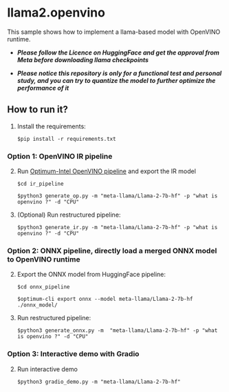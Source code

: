 # llama2.openvino
This sample shows how to implement a llama-based model with OpenVINO runtime.

- ***Please follow the Licence on HuggingFace and get the approval from Meta before downloading llama checkpoints***

- ***Please notice this repository is only for a functional test and personal study, and you can try to quantize the model to further optimize the performance of it***

## How to run it?
1. Install the requirements:

    ```$pip install -r requirements.txt```


### Option 1: OpenVINO IR pipeline
2. Run [Optimum-Intel OpenVINO pipeline](https://huggingface.co/docs/optimum/intel/inference) and export the IR model

    ```$cd ir_pipeline```

    ```$python3 generate_op.py -m "meta-llama/Llama-2-7b-hf" -p "what is openvino ?" -d "CPU"``` 

3. (Optional) Run restructured pipeline:

    ```$python3 generate_ir.py -m "meta-llama/Llama-2-7b-hf" -p "what is openvino ?" -d "CPU"```

### Option 2: ONNX pipeline, directly load a merged ONNX model to OpenVINO runtime

2. Export the ONNX model from HuggingFace pipeline:

    ```$cd onnx_pipeline```

    ```$optimum-cli export onnx --model meta-llama/Llama-2-7b-hf ./onnx_model/```

3. Run restructured pipeline:

    ```$python3 generate_onnx.py -m  "meta-llama/Llama-2-7b-hf" -p "what is openvino ?" -d "CPU"```


### Option 3: Interactive demo with Gradio

2. Run interactive demo

    ```$python3 gradio_demo.py -m "meta-llama/Llama-2-7b-hf" ```
